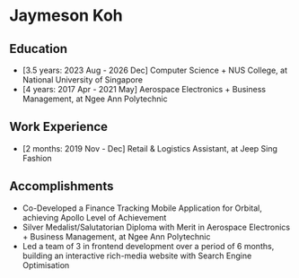 # Jaymeson Koh

## Education
* [3.5 years: 2023 Aug - 2026 Dec] Computer Science + NUS College,
at National University of Singapore
* [4 years: 2017 Apr - 2021 May] Aerospace Electronics + Business
Management, at Ngee Ann Polytechnic

## Work Experience

* [2 months: 2019 Nov - Dec] Retail & Logistics Assistant,
at Jeep Sing Fashion

## Accomplishments

* Co-Developed a Finance Tracking Mobile Application for Orbital,
achieving Apollo Level of Achievement
* Silver Medalist/Salutatorian Diploma with Merit in Aerospace
Electronics + Business Management, at Ngee Ann Polytechnic
* Led a team of 3 in frontend development over a period of 6
months, building an interactive rich-media website with Search
Engine Optimisation